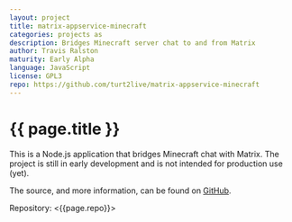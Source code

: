 ```yaml
---
layout: project
title: matrix-appservice-minecraft
categories: projects as
description: Bridges Minecraft server chat to and from Matrix
author: Travis Ralston
maturity: Early Alpha
language: JavaScript
license: GPL3
repo: https://github.com/turt2live/matrix-appservice-minecraft
---
```


# {{ page.title }}
This is a Node.js application that bridges Minecraft chat with Matrix. The project is still in early development and is not intended for production use (yet).

The source, and more information, can be found on [GitHub](https://github.com/turt2live/matrix-appservice-minecraft).

Repository: <{{page.repo}}>
